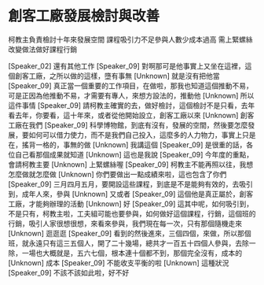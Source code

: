 # 創客工廠發展檢討與改善
柯教主負責檢討十年來發展空間
課程吸引力不足參與人數少成本過高
需上緊螺絲改變做法做好課程行銷

[Speaker_02] 還有其他工作
[Speaker_09] 對啊那可是他事實上又坐在這裡，這個創客工廠，之所以做的這樣，墮有事無
[Unknown] 就是沒有把他當
[Speaker_09] 真正當一個重要的工作項目，在做啦，那我也知道這個推動不易，可是正因為他推動不易，才需要有專人，來想方設法的，推動他
[Unknown] 所以這件事情
[Speaker_09] 請柯教主確實的去，做好檢討，這個檢討不是只看，去年看去年，你要看，這十年來，或者從他開始設立，創客工廠以來
[Unknown] 創客工廠在我們
[Speaker_09] 科學博物館，到底有沒有，發展的空間，然後要怎麼發展，要如何可以借力使力，而不是我們自己投入，這麼多的人力物力，事實上只是在，搖背一格的，事無的做
[Unknown] 我講這個
[Speaker_09] 是很重的話，各位自己看那個成果就知道
[Unknown] 這也是我說
[Speaker_09] 今年度的重點，會請柯教主要
[Unknown] 上緊螺絲喔
[Speaker_09] 柯教主不能再照以往，我想怎麼做就怎麼做
[Unknown] 你們要做出一點成績來啦，這也包含了你們
[Speaker_09] 三月四月五月，要開設這些課程，到底是不是能夠有效的，去吸引到，成年人來，參與
[Unknown] 又或者
[Speaker_09] 這個他是真正屬於，創客工廠，才能夠辦理的活動
[Unknown] 好
[Speaker_09] 這其中呢，如何吸引到，不是只有，柯教主啦，工夫組可能也要參與，如何做好這個課程，行銷，這個班的行銷，吸引人家很想很想，來看來參與，我們現在每一次，只有那個隨機走來
[Unknown] 逛逛逛
[Speaker_09] 看到的然後進來，三個四個，來做，所以那個班，就永遠只有這三五個人，開了二十幾場，總共才一百五十四個人參與，去除一除，一場也大概就是，五六七個，根本連十個都不到，那個完全沒有，成本的
[Unknown] 成本
[Speaker_09] 不能收支平衡的啦
[Unknown] 這種狀況
[Speaker_09] 不該不該如此啦，好不好